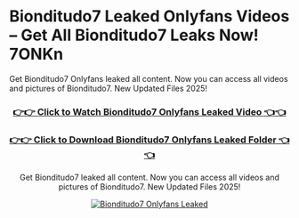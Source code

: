 # Bionditudo7 Leaked Onlyfans Videos – Get All Bionditudo7 Leaks Now! 7ONKn

Get Bionditudo7 Onlyfans leaked all content. Now you can access all videos and pictures of Bionditudo7. New Updated Files 2025!  
<div align="center">
  
### [👉👉 Click to Watch Bionditudo7 Onlyfans Leaked Video 👈👈](https://links2leaks.com?utm_source=bionditudo7&utm_medium=gitshort)  
### [👉👉 Click to Download Bionditudo7 Onlyfans Leaked Folder 👈👈](https://links2leaks.com?utm_source=bionditudo7&utm_medium=gitshort)  

Get Bionditudo7 leaked all content. Now you can access all videos and pictures of Bionditudo7. New Updated Files 2025!  

[![Bionditudo7 Onlyfans Leaked](https://i.ibb.co/93hzkbrt/l2l.gif)](https://links2leaks.com?utm_source=bionditudo7&utm_medium=gitshort)  

</div>
